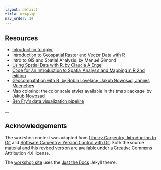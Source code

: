 ```yaml
---
layout: default
title: Wrap-up
nav_order: 10
---
```




## Resources

* [Introduction to dplyr](https://cran.r-project.org/web/packages/dplyr/vignettes/dplyr.html)
* [Introduction to Geospatial Raster and Vector Data with R](https://datacarpentry.org/r-raster-vector-geospatial/)
* [Intro to GIS and Spatial Analysis, by Manuel Gimond](https://mgimond.github.io/Spatial/index.html)
* [Using Spatial Data with R, by Claudia A Engel](https://cengel.github.io/R-spatial/)
* [Code for An Introduction to Spatial Analysis and Mapping in R 2nd edition](https://bookdown.org/lexcomber/brunsdoncomber2e/)
* [Geocomputation with R, by Robin Lovelace, Jakub Nowosad, Jannes Muenchow](https://geocompr.robinlovelace.net/)
* [Map coloring: the color scale styles available in the tmap package, by Jakub Nowosad](https://geocompr.github.io/post/2019/tmap-color-scales/)
* [Ben Fry's data visualization pipeline](https://www.oreilly.com/library/view/visualizing-data/9780596514556/ch01.html)


__


## Acknowledgements

The workshop content was adapted from [Library Carpentry: Introduction to Git](https://librarycarpentry.org/lc-git/) and [Software Carpentry: Version Control with Git](https://swcarpentry.github.io/git-novice/08-collab/index.html).  Both the source material and this revised version are available under a [Creative Commons Attribution 4.0](https://creativecommons.org/licenses/by/4.0) license.

The [workshop site](https://ubc-library-rc.github.io/intro-python/) uses the [Just the Docs](https://github.com/pmarsceill/just-the-docs) Jekyll theme.

